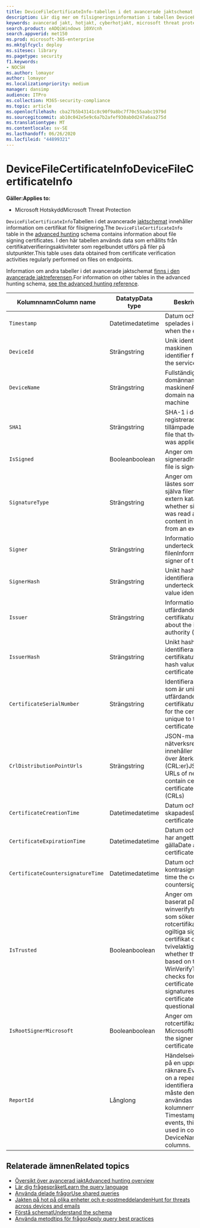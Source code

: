 ```yaml
---
title: DeviceFileCertificateInfo-tabellen i det avancerade jaktschemat
description: Lär dig mer om filsigneringsinformation i tabellen DeviceFileCertificateInfo i det avancerade jaktschemat
keywords: avancerad jakt, hotjakt, cyberhotjakt, microsoft threat protection, microsoft 365, mtp, m365, sök, fråga, telemetri, schemareferens, kusto, tabell, kolumn, datatyp, digital signatur, certifikat, filsignering, DeviceFileCertificateInfo
search.product: eADQiWindows 10XVcnh
search.appverid: met150
ms.prod: microsoft-365-enterprise
ms.mktglfcycl: deploy
ms.sitesec: library
ms.pagetype: security
f1.keywords:
- NOCSH
ms.author: lomayor
author: lomayor
ms.localizationpriority: medium
manager: dansimp
audience: ITPro
ms.collection: M365-security-compliance
ms.topic: article
ms.openlocfilehash: cba27b5b43141c8c90f9a8bc7f70c55aabc1979d
ms.sourcegitcommit: ab10c042e5e9c6a7b2afef930ab0d247a6aa275d
ms.translationtype: MT
ms.contentlocale: sv-SE
ms.lasthandoff: 06/26/2020
ms.locfileid: "44899321"
---
```

# <a name="devicefilecertificateinfo"></a><span data-ttu-id="8fdce-104">DeviceFileCertificateInfo</span><span class="sxs-lookup"><span data-stu-id="8fdce-104">DeviceFileCertificateInfo</span></span>

<span data-ttu-id="8fdce-105">**Gäller:**</span><span class="sxs-lookup"><span data-stu-id="8fdce-105">**Applies to:**</span></span>
- <span data-ttu-id="8fdce-106">Microsoft Hotskydd</span><span class="sxs-lookup"><span data-stu-id="8fdce-106">Microsoft Threat Protection</span></span>

<span data-ttu-id="8fdce-107">`DeviceFileCertificateInfo`Tabellen i det avancerade [jaktschemat](advanced-hunting-overview.md) innehåller information om certifikat för filsignering.</span><span class="sxs-lookup"><span data-stu-id="8fdce-107">The `DeviceFileCertificateInfo` table in the [advanced hunting](advanced-hunting-overview.md) schema contains information about file signing certificates.</span></span> <span data-ttu-id="8fdce-108">I den här tabellen används data som erhållits från certifikatverifieringsaktiviteter som regelbundet utförs på filer på slutpunkter.</span><span class="sxs-lookup"><span data-stu-id="8fdce-108">This table uses data obtained from certificate verification activities regularly performed on files on endpoints.</span></span>

<span data-ttu-id="8fdce-109">Information om andra tabeller i det avancerade jaktschemat [finns i den avancerade jaktreferensen](advanced-hunting-schema-tables.md).</span><span class="sxs-lookup"><span data-stu-id="8fdce-109">For information on other tables in the advanced hunting schema, [see the advanced hunting reference](advanced-hunting-schema-tables.md).</span></span>

| <span data-ttu-id="8fdce-110">Kolumnnamn</span><span class="sxs-lookup"><span data-stu-id="8fdce-110">Column name</span></span> | <span data-ttu-id="8fdce-111">Datatyp</span><span class="sxs-lookup"><span data-stu-id="8fdce-111">Data type</span></span> | <span data-ttu-id="8fdce-112">Beskrivning</span><span class="sxs-lookup"><span data-stu-id="8fdce-112">Description</span></span> |
|-------------|-----------|-------------|
| `Timestamp` | <span data-ttu-id="8fdce-113">Datetime</span><span class="sxs-lookup"><span data-stu-id="8fdce-113">datetime</span></span> | <span data-ttu-id="8fdce-114">Datum och tid då händelsen spelades in</span><span class="sxs-lookup"><span data-stu-id="8fdce-114">Date and time when the event was recorded</span></span> |
| `DeviceId` | <span data-ttu-id="8fdce-115">Sträng</span><span class="sxs-lookup"><span data-stu-id="8fdce-115">string</span></span> | <span data-ttu-id="8fdce-116">Unik identifierare för maskinen i tjänsten</span><span class="sxs-lookup"><span data-stu-id="8fdce-116">Unique identifier for the machine in the service</span></span> |
| `DeviceName` | <span data-ttu-id="8fdce-117">Sträng</span><span class="sxs-lookup"><span data-stu-id="8fdce-117">string</span></span> | <span data-ttu-id="8fdce-118">Fullständigt kvalificerat domännamn (FQDN) för maskinen</span><span class="sxs-lookup"><span data-stu-id="8fdce-118">Fully qualified domain name (FQDN) of the machine</span></span> |
| `SHA1` | <span data-ttu-id="8fdce-119">Sträng</span><span class="sxs-lookup"><span data-stu-id="8fdce-119">string</span></span> | <span data-ttu-id="8fdce-120">SHA-1 i den akt som den registrerade åtgärden tillämpades på</span><span class="sxs-lookup"><span data-stu-id="8fdce-120">SHA-1 of the file that the recorded action was applied to</span></span> |
| `IsSigned` | <span data-ttu-id="8fdce-121">Boolean</span><span class="sxs-lookup"><span data-stu-id="8fdce-121">boolean</span></span> | <span data-ttu-id="8fdce-122">Anger om filen är signerad</span><span class="sxs-lookup"><span data-stu-id="8fdce-122">Indicates whether the file is signed</span></span> |
| `SignatureType` | <span data-ttu-id="8fdce-123">Sträng</span><span class="sxs-lookup"><span data-stu-id="8fdce-123">string</span></span> | <span data-ttu-id="8fdce-124">Anger om signaturinformation lästes som inbäddat innehåll i själva filen eller lästes från en extern katalogfil</span><span class="sxs-lookup"><span data-stu-id="8fdce-124">Indicates whether signature information was read as embedded content in the file itself or read from an external catalog file</span></span> |
| `Signer` | <span data-ttu-id="8fdce-125">Sträng</span><span class="sxs-lookup"><span data-stu-id="8fdce-125">string</span></span> | <span data-ttu-id="8fdce-126">Information om undertecknaren av filen</span><span class="sxs-lookup"><span data-stu-id="8fdce-126">Information about the signer of the file</span></span> |
| `SignerHash` | <span data-ttu-id="8fdce-127">Sträng</span><span class="sxs-lookup"><span data-stu-id="8fdce-127">string</span></span> | <span data-ttu-id="8fdce-128">Unikt hash-värde som identifierar undertecknaren</span><span class="sxs-lookup"><span data-stu-id="8fdce-128">Unique hash value identifying the signer</span></span> |
| `Issuer` | <span data-ttu-id="8fdce-129">Sträng</span><span class="sxs-lookup"><span data-stu-id="8fdce-129">string</span></span> | <span data-ttu-id="8fdce-130">Information om den utfärdande certifikatutfärdaren</span><span class="sxs-lookup"><span data-stu-id="8fdce-130">Information about the issuing certificate authority (CA)</span></span> |
| `IssuerHash` | <span data-ttu-id="8fdce-131">Sträng</span><span class="sxs-lookup"><span data-stu-id="8fdce-131">string</span></span> | <span data-ttu-id="8fdce-132">Unikt hash-värde som identifierar utfärdande certifikatutfärdaren</span><span class="sxs-lookup"><span data-stu-id="8fdce-132">Unique hash value identifying issuing certificate authority (CA)</span></span> |
| `CertificateSerialNumber` | <span data-ttu-id="8fdce-133">Sträng</span><span class="sxs-lookup"><span data-stu-id="8fdce-133">string</span></span> | <span data-ttu-id="8fdce-134">Identifierare för certifikatet som är unikt för den utfärdande certifikatutfärdaren</span><span class="sxs-lookup"><span data-stu-id="8fdce-134">Identifier for the certificate that is unique to the issuing certificate authority (CA)</span></span> |
| `CrlDistributionPointUrls` | <span data-ttu-id="8fdce-135">Sträng</span><span class="sxs-lookup"><span data-stu-id="8fdce-135">string</span></span> |  <span data-ttu-id="8fdce-136">JSON-matris med url:er för nätverksresurser som innehåller certifikat och listor över återkallade certifikat (CRL:er)</span><span class="sxs-lookup"><span data-stu-id="8fdce-136">JSON array listing the URLs of network shares that contain certificates and certificate revocation lists (CRLs)</span></span> |
| `CertificateCreationTime` | <span data-ttu-id="8fdce-137">Datetime</span><span class="sxs-lookup"><span data-stu-id="8fdce-137">datetime</span></span> | <span data-ttu-id="8fdce-138">Datum och tid då certifikatet skapades</span><span class="sxs-lookup"><span data-stu-id="8fdce-138">Date and time the certificate was created</span></span> |
| `CertificateExpirationTime` | <span data-ttu-id="8fdce-139">Datetime</span><span class="sxs-lookup"><span data-stu-id="8fdce-139">datetime</span></span> | <span data-ttu-id="8fdce-140">Datum och tid då certifikatet har angetts för att upphöra att gälla</span><span class="sxs-lookup"><span data-stu-id="8fdce-140">Date and time the certificate is set to expire</span></span> |
| `CertificateCountersignatureTime` | <span data-ttu-id="8fdce-141">Datetime</span><span class="sxs-lookup"><span data-stu-id="8fdce-141">datetime</span></span> | <span data-ttu-id="8fdce-142">Datum och tid då certifikatet kontrasignerades</span><span class="sxs-lookup"><span data-stu-id="8fdce-142">Date and time the certificate was countersigned</span></span> |
| `IsTrusted` | <span data-ttu-id="8fdce-143">Boolean</span><span class="sxs-lookup"><span data-stu-id="8fdce-143">boolean</span></span> | <span data-ttu-id="8fdce-144">Anger om filen är betrodd baserat på resultaten av winverifytrust-funktionen, som söker efter okänd rotcertifikatinformation, ogiltiga signaturer, återkallade certifikat och andra tvivelaktiga attribut</span><span class="sxs-lookup"><span data-stu-id="8fdce-144">Indicates whether the file is trusted based on the results of the WinVerifyTrust function, which checks for unknown root certificate information, invalid signatures, revoked certificates, and other questionable attributes</span></span> |
| `IsRootSignerMicrosoft` | <span data-ttu-id="8fdce-145">Boolean</span><span class="sxs-lookup"><span data-stu-id="8fdce-145">boolean</span></span> | <span data-ttu-id="8fdce-146">Anger om undertecknaren av rotcertifikatet är Microsoft</span><span class="sxs-lookup"><span data-stu-id="8fdce-146">Indicates whether the signer of the root certificate is Microsoft</span></span> |
| `ReportId` | <span data-ttu-id="8fdce-147">Lång</span><span class="sxs-lookup"><span data-stu-id="8fdce-147">long</span></span> | <span data-ttu-id="8fdce-148">Händelseidentifierare baserat på en upprepande räknare.</span><span class="sxs-lookup"><span data-stu-id="8fdce-148">Event identifier based on a repeating counter.</span></span> <span data-ttu-id="8fdce-149">För att identifiera unika händelser måste den här kolumnen användas tillsammans med kolumnerna DeviceName och Timestamp.</span><span class="sxs-lookup"><span data-stu-id="8fdce-149">To identify unique events, this column must be used in conjunction with the DeviceName and Timestamp columns.</span></span> | 

## <a name="related-topics"></a><span data-ttu-id="8fdce-150">Relaterade ämnen</span><span class="sxs-lookup"><span data-stu-id="8fdce-150">Related topics</span></span>
- [<span data-ttu-id="8fdce-151">Översikt över avancerad jakt</span><span class="sxs-lookup"><span data-stu-id="8fdce-151">Advanced hunting overview</span></span>](advanced-hunting-overview.md)
- [<span data-ttu-id="8fdce-152">Lär dig frågespråket</span><span class="sxs-lookup"><span data-stu-id="8fdce-152">Learn the query language</span></span>](advanced-hunting-query-language.md)
- [<span data-ttu-id="8fdce-153">Använda delade frågor</span><span class="sxs-lookup"><span data-stu-id="8fdce-153">Use shared queries</span></span>](advanced-hunting-shared-queries.md)
- [<span data-ttu-id="8fdce-154">Jakten på hot på olika enheter och e-postmeddelanden</span><span class="sxs-lookup"><span data-stu-id="8fdce-154">Hunt for threats across devices and emails</span></span>](advanced-hunting-query-emails-devices.md)
- [<span data-ttu-id="8fdce-155">Förstå schemat</span><span class="sxs-lookup"><span data-stu-id="8fdce-155">Understand the schema</span></span>](advanced-hunting-schema-tables.md)
- [<span data-ttu-id="8fdce-156">Använda metodtips för frågor</span><span class="sxs-lookup"><span data-stu-id="8fdce-156">Apply query best practices</span></span>](advanced-hunting-best-practices.md)
